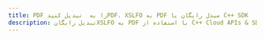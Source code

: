 ---title: PDF را به  تبدیل کنیدPDF، XSLFO به PDF مبدل رایگان یا C++ SDKdescription: تبدیل رایگانXSLFO به PDF با استفاده از C++ Cloud APIs & SDK همچنین اسناد PDF را در Cloud ایجاد، ویرایش و رندر کنید.---